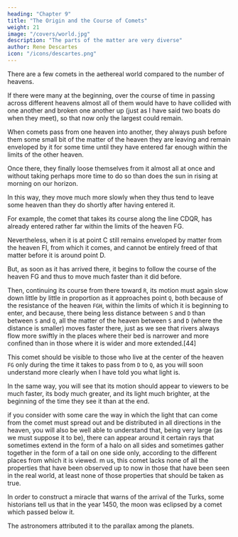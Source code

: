 ```yaml
---
heading: "Chapter 9"
title: "The Origin and the Course of Comets"
weight: 21
image: "/covers/world.jpg"
description: "The parts of the matter are very diverse"
author: Rene Descartes
icon: "/icons/descartes.png"
---
```




There are a few comets in the aethereal world compared to the number of heavens. 

If there were many at the beginning, over the course of time in passing across different heavens almost all of them would have to have collided with one another and broken one another up (just as I have said two boats do when they meet), so that now only the largest could remain.

When comets pass from one heaven into another, they always push before them some small bit of the matter of the heaven they are leaving and remain enveloped by it for some time until they have entered far enough within the limits of the other heaven. 

Once there, they finally loose themselves from it almost all at once and without taking perhaps more time to do so than does the sun in rising at morning on our horizon. 

In this way, they move much more slowly when they thus tend to leave some heaven than they do shortly after having entered it.

For example, the comet that takes its course along the line CDQR, has already entered rather far within the limits of the heaven FG.

Nevertheless, when it is at point C still remains enveloped by matter from the heaven FI, from which it comes, and cannot be entirely freed of that matter before it is around point D. 

But, as soon as it has arrived there, it begins to follow the course of the heaven FG and thus to move much faster than it did before. 

Then, continuing its course from there toward `R`, its motion must again slow down little by little in proportion as it approaches point `Q`, both because of the resistance of the heaven `FGH`, within the limits of which it is beginning to enter, and because, there being less distance between `S` and `D` than between `S` and `Q`, all the matter of the heaven between `S` and `D` (where the distance is smaller) moves faster there, just as we see that rivers always flow more swiftly in the places where their bed is narrower and more confined than in those where it is wider and more extended.[44]

This comet should be visible to those who live at the center of the heaven `FG` only during the time it takes to pass from `D` to `Q`, as you will soon understand more clearly when I have told you what light is. 

In the same way, you will see that its motion should appear to viewers to be much faster, its body much greater, and its light much brighter, at the beginning of the time they see it than at the end.

if you consider with some care the way in which the light that can come from the comet must spread out and be distributed in all directions in the heaven, you will also be well able to understand that, being very large (as we must suppose it to be), there can appear around it certain rays that sometimes extend in the form of a halo on all sides and sometimes gather together in the form of a tail on one side only, according to the different places from which it is viewed. m us, this comet lacks none of all the properties that have been observed up to now in those that have been seen in the real world, at least none of those properties that should be taken as true. 

In order to construct a miracle that warns of the <!-- crescent --> arrival of the Turks, some historians tell us that in the year 1450, the moon was eclipsed by a comet which passed below it. 

The astronomers attributed it to the parallax among the planets. 

<!-- , calculating badly the amount of refraction (which they do not know) of the heavens and the speed of motion of comets (which is uncertain), attribute to them enough , or even below them (where some wish to pull them as by force), then we are not obliged to believe them.[45]
 -->